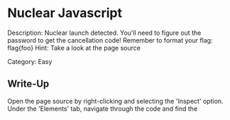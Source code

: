 # Nuclear Javascript

Description: Nuclear launch detected. You'll need to figure out the password to get the cancellation code! Remember to format your flag: flag{foo}
Hint: Take a look at the page source

 Category: Easy

## Write-Up

Open the page source by right-clicking and selecting the 'Inspect' option. Under the 'Elements'
tab, navigate through the code and find the <script> tags - within, you'll find the value of the
password (as well as the cancellation code that you need for the challenge).

## Flag:

 flag{C301NK442L6}